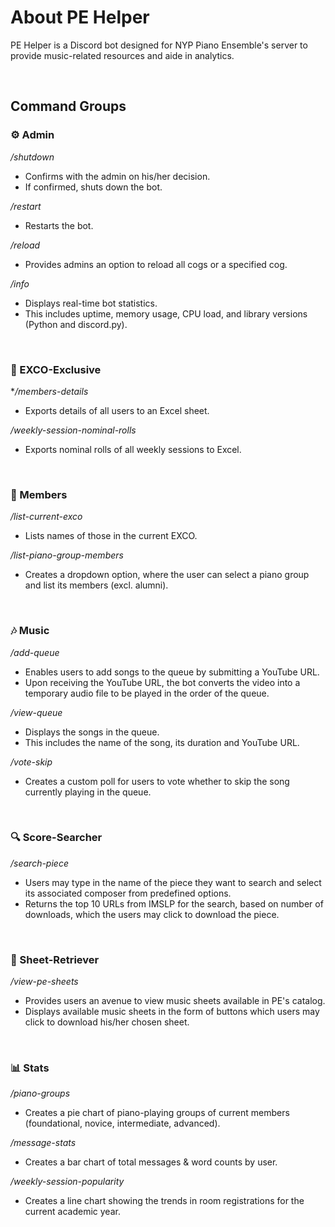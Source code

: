 # About PE Helper
PE Helper is a Discord bot designed for NYP Piano Ensemble's server to provide music-related resources and aide in analytics.

&nbsp;
## Command Groups

### ⚙️ Admin
*/shutdown*
- Confirms with the admin on his/her decision.
- If confirmed, shuts down the bot.

*/restart*
- Restarts the bot.

*/reload*
- Provides admins an option to reload all cogs or a specified cog.

*/info*
- Displays real-time bot statistics.
- This includes uptime, memory usage, CPU load, and library versions (Python and discord.py).

&nbsp;
### 👑 EXCO-Exclusive
**/members-details*
- Exports details of all users to an Excel sheet.

*/weekly-session-nominal-rolls*
- Exports nominal rolls of all weekly sessions to Excel.

&nbsp;
### 👥 Members
*/list-current-exco*
- Lists names of those in the current EXCO.

*/list-piano-group-members*
- Creates a dropdown option, where the user can select a piano group and list its members (excl. alumni).

&nbsp;
### 🎶 Music
*/add-queue*
- Enables users to add songs to the queue by submitting a YouTube URL.
- Upon receiving the YouTube URL, the bot converts the video into a temporary audio file to be played in the order of the queue.

*/view-queue*
- Displays the songs in the queue.
- This includes the name of the song, its duration and YouTube URL.

*/vote-skip*
- Creates a custom poll for users to vote whether to skip the song currently playing in the queue.

&nbsp;
### 🔍 Score-Searcher
*/search-piece*
- Users may type in the name of the piece they want to search and select its associated composer from predefined options.
- Returns the top 10 URLs from IMSLP for the search, based on number of downloads, which the users may click to download the piece.

&nbsp;
### 📄 Sheet-Retriever
*/view-pe-sheets*
- Provides users an avenue to view music sheets available in PE's catalog.
- Displays available music sheets in the form of buttons which users may click to download his/her chosen sheet.

&nbsp;
### 📊 Stats
*/piano-groups*
- Creates a pie chart of piano-playing groups of current members (foundational, novice, intermediate, advanced).

*/message-stats*
- Creates a bar chart of total messages & word counts by user.

*/weekly-session-popularity*
- Creates a line chart showing the trends in room registrations for the current academic year.
